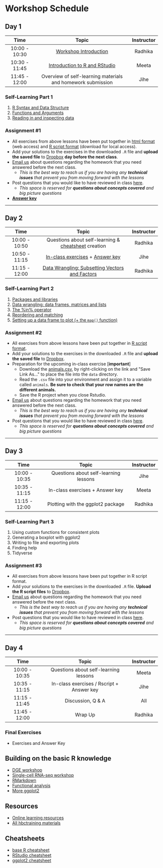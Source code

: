 # Workshop Schedule

## Day 1

| Time            |  Topic  | Instructor |
|:------------------------:|:------------------------------------------------:|:--------:|
| 10:00 - 10:30 | [Workshop Introduction](../lectures/Intro_to_workshop_all.pdf) | Radhika |
| 10:30 - 11:45 | [Introduction to R and RStudio](../lessons/01_introR-R-and-RStudio.md) | Meeta |
| 11:45 - 12:00 | Overview of self-learning materials and homework submission | Jihe |

### Self-Learning Part 1
1. [R Syntax and Data Structure](https://hbctraining.github.io/Intro-to-R-flipped/lessons/02_introR-syntax-and-data-structures.html)
1. [Functions and Arguments](../lessons/03_introR-functions-and-arguments.md)
1. [Reading in and inspecting data](../lessons/06_reading_and_data_inspection.md)

### Assignment #1
* All exercises from above lessons have been put together in [html format](../homework/day1_hw_exercises.md) (web access) and [R script format](../homework/day1_hw_exercises.R) (download for local access).
* Add your solutions to the exercises in the downloaded `.R` file and **upload the saved file** to [Dropbox](https://www.dropbox.com/request/QEc7CYhFckOmy9a6LWlW) **day before the next class**.
* [Email us](mailto:hbctraining@hsph.harvard.edu) about questions regarding the homework that you need answered before the next class.
  * *This is the best way to reach us if you are having any **technical issues** that prevent you from moving forward with the lessons*
* Post questions that you would like to have reviewed in class [here](https://PollEv.com/hbctraining945).
  * *This space is reserved for **questions about concepts covered** and big picture questions*
* [**Answer key**](../homework/day1_hw_answer-key.R)

---

## Day 2

| Time            |  Topic  | Instructor |
|:------------------------:|:------------------------------------------------:|:--------:|
| 10:00 - 10:50 | Questions about self-learning & [cheatsheet](https://docs.google.com/spreadsheets/d/1nZtAOWxYV0ocQeAIyb0OHIMliji7zWM_3-olXetvBzE/edit?usp=sharing) creation | Radhika |
| 10:50 - 11:15 | [In-class exercises](../activities/Day2_activities.md) + [Answer key](../activities/Day2_activities_answer_key.R) | Jihe |
| 11:15 - 12:00 | [Data Wrangling: Subsetting Vectors and Factors](../lessons/05_introR-data-wrangling.md) | Radhika |

### Self-Learning Part 2
1. [Packages and libraries](../lessons/04_introR_packages.md)
1. [Data wrangling: data frames, matrices and lists](../lessons/07_introR-data-wrangling2.md)
1. [The %in% operator](../lessons/08_identifying-matching-elements.md)
1. [Reordering and matching](../lessons/09_reordering-to-match-datasets.md)
1. [Setting up a data frame to plot (+ the `map()` function)](../lessons/10_setting_up_to_plot.md)


### Assignment #2
* All exercises from above lessons have been put together in [R script format](../homework/day2_hw_exercises.R).
* Add your solutions to the exercises in the downloaded `.R` file and **upload the saved file** to [Dropbox](https://www.dropbox.com/request/bKrJgTqHtSqRgcZKvyl3).
* Preparation for the upcoming in-class exercise [**important**]
  * Download the [animals.csv](https://raw.githubusercontent.com/hbctraining/Intro-to-R-flipped/master/data/animals.csv), by right-clicking on the link and "Save Link As..." to place the file into the `data` directory.
  * Read the `.csv` file into your environment and assign it to a variable called `animals`. **Be sure to check that your row names are the different animals.**
  * Save the R project when you close Rstudio.
* [Email us](mailto:hbctraining@hsph.harvard.edu) about questions regarding the homework that you need answered before the next class.
  * *This is the best way to reach us if you are having any **technical issues** that prevent you from moving forward with the lessons*
* Post questions that you would like to have reviewed in class [here](https://PollEv.com/hbctraining945).
  * *This space is reserved for **questions about concepts covered** and big picture questions*

---

## Day 3

| Time            |  Topic  | Instructor |
|:------------------------:|:------------------------------------------------:|:--------:|
| 10:00 - 10:35 | Questions about self-learning lessons | Jihe |
| 10:35 - 11:15 | In-class exercises + Answer key| Meeta  |
| 11:15 - 12:00 | Plotting with the ggplot2 package | Radhika |

### Self-Learning Part 3
1. Using custom functions for consistent plots
1. Generating a boxplot with ggplot2
1. Writing to file and exporting plots
1. Finding help
1. Tidyverse

### Assignment #3
* All exercises from above lessons have been put together in R script format.
* Add your solutions to the exercises in the downloaded `.R` file. **Upload the R script files** to [Dropbox](https://www.dropbox.com/request/p4uMpuaZodXF8UFZNIwp).
* [Email us](mailto:hbctraining@hsph.harvard.edu) about questions regarding the homework that you need answered before the next class.
  * *This is the best way to reach us if you are having any **technical issues** that prevent you from moving forward with the lessons*
* Post questions that you would like to have reviewed in class [here](https://PollEv.com/hbctraining945).
  * *This space is reserved for **questions about concepts covered** and big picture questions*

---

## Day 4

| Time            |  Topic  | Instructor |
|:------------------------:|:------------------------------------------------:|:--------:|
| 10:00 - 10:35 | Questions about self-learning lessons | Meeta |
| 10:35 - 11:15 | In-class exercises / Rscript + Answer key | Jihe |
| 11:15 - 11:45 | Discussion, Q & A | All |
| 11:45 - 12:00 | Wrap Up | Radhika |

### Final Exercises
* Exercises and Answer Key

## Building on the basic R knowledge
* [DGE workshop](https://hbctraining.github.io/DGE_workshop_salmon/)
* [Single-cell RNA-seq workshop](https://hbctraining.github.io/scRNA-seq/)
* [RMarkdown](https://hbctraining.github.io/Training-modules/Rmarkdown/)
* [Functional analysis](https://hbctraining.github.io/Training-modules/DGE-functional-analysis/)
* [More ggplot2](https://hbctraining.github.io/Training-modules/Tidyverse_ggplot2/lessons/ggplot2.html)

## Resources
* [Online learning resources](https://hbctraining.github.io/bioinformatics_online/lists/online_trainings.html)
* [All hbctraining materials](https://hbctraining.github.io/main)

## Cheatsheets
* [base R cheatsheet](../img/base-r.pdf)
* [RStudio cheatsheet](https://rstudio.com/wp-content/uploads/2016/01/rstudio-IDE-cheatsheet.pdf)
* [ggplot2 cheatsheet](https://rstudio.com/wp-content/uploads/2015/03/ggplot2-cheatsheet.pdf)
